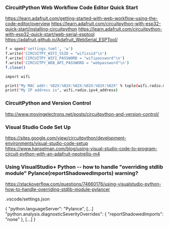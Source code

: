 ### CircuitPython Web Workflow Code Editor Quick Start
https://learn.adafruit.com/getting-started-with-web-workflow-using-the-code-editor/overview
https://learn.adafruit.com/circuitpython-with-esp32-quick-start/installing-circuitpython
https://learn.adafruit.com/circuitpython-with-esp32-quick-start/web-serial-esptool
https://adafruit.github.io/Adafruit_WebSerial_ESPTool/

```bash
f = open('settings.toml', 'w')
f.write('CIRCUITPY_WIFI_SSID = "wifissid"\n')
f.write('CIRCUITPY_WIFI_PASSWORD = "wifipassword"\n')
f.write('CIRCUITPY_WEB_API_PASSWORD = "webpassword"\n')
f.close()
```

```bash
import wifi

print("My MAC addr: %02X:%02X:%02X:%02X:%02X:%02X" % tuple(wifi.radio.mac_address))
print("My IP address is", wifi.radio.ipv4_address)
```

### CircuitPython and Version Control
http://www.movingelectrons.net/posts/circuitpython-and-version-control/

### Visual Studio Code Set Up
https://sites.google.com/view/circuitpython/development-environments/visual-studio-code-setup
https://www.hanselman.com/blog/using-visual-studio-code-to-program-circuit-python-with-an-adafruit-neotrellis-m4

### Using VisualStudio+ Python -- how to handle "overriding stdlib module" Pylance(reportShadowedImports) warning?
https://stackoverflow.com/questions/74660176/using-visualstudio-python-how-to-handle-overriding-stdlib-module-pylancer

.vscode/settings.json

{
  "python.languageServer": "Pylance",
  [...]
  "python.analysis.diagnosticSeverityOverrides": {
      "reportShadowedImports": "none"
  },
  [...]
}